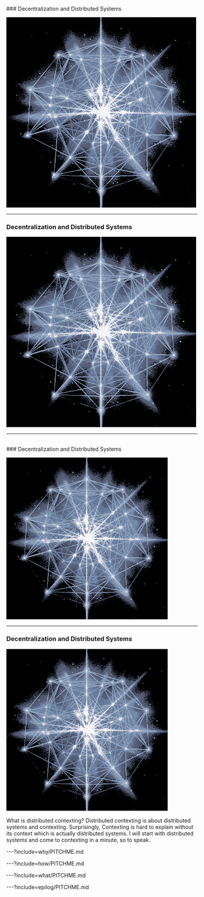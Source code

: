 <br>
### Decentralization and Distributed Systems

![animated-network-sphere](assets/image/animated-network-sphere.gif)

---

### Decentralization and Distributed Systems

![animated-network-sphere](assets/image/animated-network-sphere.gif)

---
<br>
### Decentralization and Distributed Systems

![animated-network-sphere](assets/image/animated-network-sphere2.gif)

---

### Decentralization and Distributed Systems

![animated-network-sphere](assets/image/animated-network-sphere2.gif)


What is distributed contexting? Distributed contexting is about distributed systems and contexting. Surprisingly, Contexting is hard to explain without its context which is actually distributed systems. I will start with distributed systems and come to contexting in a minute, so to speak.

---?include=why/PITCHME.md

---?include=how/PITCHME.md

---?include=what/PITCHME.md

---?include=epilog/PITCHME.md

